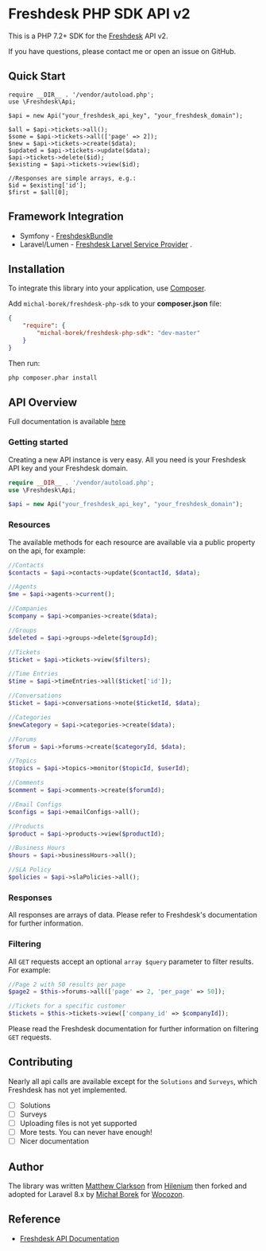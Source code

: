 # Freshdesk PHP SDK API v2 

This is a PHP 7.2+ SDK for the [Freshdesk](https://www.freshdesk.com) API v2.

If you have questions, please contact me or open an issue on GitHub.

## Quick Start
```phpg
require __DIR__ . '/vendor/autoload.php';
use \Freshdesk\Api;

$api = new Api("your_freshdesk_api_key", "your_freshdesk_domain");

$all = $api->tickets->all();
$some = $api->tickets->all(['page' => 2]);
$new = $api->tickets->create($data);
$updated = $api->tickets->update($data);
$api->tickets->delete($id);
$existing = $api->tickets->view($id);

//Responses are simple arrays, e.g.:
$id = $existing['id'];
$first = $all[0];

```

## Framework Integration

- Symfony - [FreshdeskBundle](https://github.com/michal-borek/freshdesk-bundle) 
- Laravel/Lumen - [Freshdesk Larvel Service Provider](https://github.com/michal-borek/freshdesk-laravel) .

## Installation

To integrate this library into your application, use [Composer](https://getcomposer.org).

Add `michal-borek/freshdesk-php-sdk` to your **composer.json** file:

```json
{
    "require": {
        "michal-borek/freshdesk-php-sdk": "dev-master"
    }
}
```

Then run:

```bash
php composer.phar install
```

## API Overview

Full documentation is available [here](docs/ApiIndex.md)

### Getting started

Creating a new API instance is very easy. All you need is your Freshdesk 
API key and your Freshdesk domain.

```php
require __DIR__ . '/vendor/autoload.php';
use \Freshdesk\Api;

$api = new Api("your_freshdesk_api_key", "your_freshdesk_domain");
```

### Resources

The available methods for each resource are available via a public
property on the api, for example:

```php
//Contacts
$contacts = $api->contacts->update($contactId, $data);

//Agents
$me = $api->agents->current();

//Companies
$company = $api->companies->create($data);

//Groups
$deleted = $api->groups->delete($groupId);

//Tickets
$ticket = $api->tickets->view($filters);

//Time Entries
$time = $api->timeEntries->all($ticket['id']);

//Conversations
$ticket = $api->conversations->note($ticketId, $data);

//Categories
$newCategory = $api->categories->create($data);

//Forums
$forum = $api->forums->create($categoryId, $data);

//Topics
$topics = $api->topics->monitor($topicId, $userId);

//Comments
$comment = $api->comments->create($forumId);

//Email Configs
$configs = $api->emailConfigs->all();

//Products
$product = $api->products->view($productId);

//Business Hours
$hours = $api->businessHours->all();

//SLA Policy
$policies = $api->slaPolicies->all();

```

### Responses

All responses are arrays of data. Please refer to Freshdesk's documentation
for further information. 

### Filtering

All `GET` requests accept an optional `array $query` parameter to filter
results. For example:

```php
//Page 2 with 50 results per page
$page2 = $this->forums->all(['page' => 2, 'per_page' => 50]);

//Tickets for a specific customer
$tickets = $this->tickets->view(['company_id' => $companyId]);

```

Please read the Freshdesk documentation for further information on
filtering `GET` requests.

## Contributing

Nearly all api calls are available except for the `Solutions` and `Surveys`, 
which Freshdesk has not yet implemented.

- [ ] Solutions
- [ ] Surveys
- [ ] Uploading files is not yet supported
- [ ] More tests. You can never have enough!
- [ ] Nicer documentation

## Author

The library was written [Matthew Clarkson](http://mpclarkson.github.io/)
from [Hilenium](https://hilenium.com) then forked and adopted for Laravel 8.x
by [Michał Borek](http://github.com/michal-borek) for [Wocozon](https://wocozon.nl).

## Reference

* [Freshdesk API Documentation](https://developer.freshdesk.com/api/)
